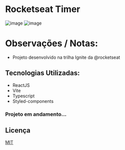 # Rocketseat Timer

![image](https://cdn.discordapp.com/attachments/695348516918263819/1068553934278508695/image.png)
![image](https://cdn.discordapp.com/attachments/695348516918263819/1068554208988635156/image.png)

# Observações / Notas:
- Projeto desenvolvido na trilha Ignite da @rocketseat

## Tecnologias Utilizadas:

- ReactJS
- Vite
- Typescript
- Styled-components

### Projeto em andamento...

## Licença

[MIT](https://choosealicense.com/licenses/mit/)

